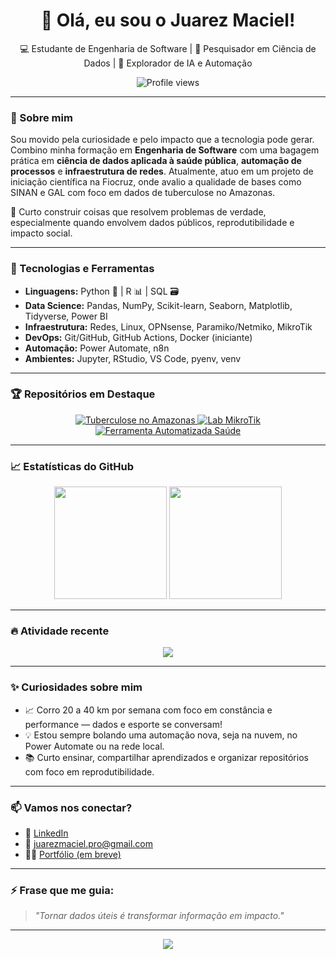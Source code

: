 <h1 align="center">👋 Olá, eu sou o Juarez Maciel!</h1>

<p align="center">
  💻 Estudante de Engenharia de Software | 🔬 Pesquisador em Ciência de Dados | 🧠 Explorador de IA e Automação
</p>

<p align="center">
  <img src="https://komarev.com/ghpvc/?username=juareix&color=blue" alt="Profile views" />
</p>

---

### 🚀 Sobre mim

Sou movido pela curiosidade e pelo impacto que a tecnologia pode gerar. Combino minha formação em **Engenharia de Software** com uma bagagem prática em **ciência de dados aplicada à saúde pública**, **automação de processos** e **infraestrutura de redes**. Atualmente, atuo em um projeto de iniciação científica na Fiocruz, onde avalio a qualidade de bases como SINAN e GAL com foco em dados de tuberculose no Amazonas.

📌 Curto construir coisas que resolvem problemas de verdade, especialmente quando envolvem dados públicos, reprodutibilidade e impacto social.

---

### 🧰 Tecnologias e Ferramentas

- **Linguagens:** Python 🐍 | R 📊 | SQL 🗃️ 
- **Data Science:** Pandas, NumPy, Scikit-learn, Seaborn, Matplotlib, Tidyverse, Power BI
- **Infraestrutura:** Redes, Linux, OPNsense, Paramiko/Netmiko, MikroTik
- **DevOps:** Git/GitHub, GitHub Actions, Docker (iniciante)
- **Automação:** Power Automate, n8n
- **Ambientes:** Jupyter, RStudio, VS Code, pyenv, venv

---

### 🏆 Repositórios em Destaque

<p align="center">
  <a href="https://github.com/juareix/Analise-dos-casos-de-tuberculose-no-amazonas-2007-2023">
    <img alt="Tuberculose no Amazonas" src="https://img.shields.io/badge/🔬%20Tuberculose%20no%20Amazonas-2007--2023-blue?style=for-the-badge&logo=github">
  </a>
  <a href="https://github.com/juareix/Lab-Mikrotik-Python-Automation">
    <img alt="Lab MikroTik" src="https://img.shields.io/badge/⚙️%20Lab%20MikroTik%20+%20Python%20SSH-Automation-lightgrey?style=for-the-badge&logo=python">
  </a>
  <a href="https://github.com/juareix/Ferramenta-Automatizada-Saude">
    <img alt="Ferramenta Automatizada Saúde" src="https://img.shields.io/badge/🧠%20Ferramenta%20de%20Dados%20de%20Saúde-Python%20+%20Streamlit-orange?style=for-the-badge&logo=streamlit">
  </a>
</p>

---

### 📈 Estatísticas do GitHub

<div align="center">
  <img height="180em" src="https://github-readme-stats.vercel.app/api?username=juareix&show_icons=true&theme=tokyonight&include_all_commits=true&count_private=true"/>
  <img height="180em" src="https://github-readme-stats.vercel.app/api/top-langs/?username=juareix&layout=compact&langs_count=8&theme=tokyonight"/>
</div>

---

### 🔥 Atividade recente

<div align="center">
  <img src="https://github-readme-activity-graph.vercel.app/graph?username=juareix&theme=tokyo-night&area=true&hide_border=true"/>
</div>

---

### ✨ Curiosidades sobre mim

- 📈 Corro 20 a 40 km por semana com foco em constância e performance — dados e esporte se conversam!  
- 💡 Estou sempre bolando uma automação nova, seja na nuvem, no Power Automate ou na rede local.  
- 📚 Curto ensinar, compartilhar aprendizados e organizar repositórios com foco em reprodutibilidade.

---

### 📫 Vamos nos conectar?

- 💼 [LinkedIn](https://www.linkedin.com/in/juarezmaciel/)
- 📧 juarezmaciel.pro@gmail.com
- 🧑‍💻 [Portfólio (em breve)](https://github.com/juareix)

---

### ⚡ Frase que me guia:
> _"Tornar dados úteis é transformar informação em impacto."_

---

<p align="center">
  <img src="https://capsule-render.vercel.app/api?type=waving&color=0:0A1F44,100:0066CC&height=140&section=footer"/>
</p>

